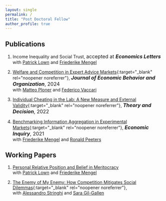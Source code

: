 ```yaml
---
layout: single
permalink: /
title: "Post Doctoral Fellow"
author_profile: true
---
```


## Publications

1. Income Inequality and Social Trust, 
    <span style="font-size:16px;">accepted at ***Economics Letters***</span><br>
    <span style="font-size:14px;">
    with <a href="http://www.patricklown.com" target="_blank" rel="noopener noreferrer">Patrick Lown</a>
   and <a href="https://sites.google.com/site/friederikemengel/home?authuser=0" target="_blank" rel="noopener noreferrer">Friederike Mengel</a>
   </span>


2. [Welfare and Competition in Expert Advice Markets](/files/APV-WelfareCompetition.pdf){:target="_blank" rel="noopener noreferrer"},
    <span style="font-size:16px;">***Journal of Economic Behavior and Organization***, 2024</span><br>
    <span style="font-size:14px;">
      with <a href="https://matteoploner.eco.unitn.it" target="_blank" rel="noopener noreferrer">Matteo Ploner</a>
      and <a href="https://www.fvaccari.com" target="_blank" rel="noopener noreferrer">Federico Vaccari</a>
      <a class="icon-link" href="https://github.com/tazze87/tazze87.github.io/tree/master/files/dataAPV_welfare" target="_blank" rel="noopener noreferrer">
        <i class="fas fa-folder-open" aria-hidden="true"></i>
      </a>
      <a class="icon-link" href="/files/The_Competition_Paradox.mp4" target="_blank" rel="noopener noreferrer">
        <i class="fas fa-play-circle" aria-hidden="true"></i>
      </a>
    </span>


3. [Individual Cheating in the Lab: A New Measure and External Validity](/files/A-CheatingLabvField.pdf){:target="_blank" rel="noopener noreferrer"},
    <span style="font-size:16px;">***Theory and Decision***, 2022</span> 
    <span style="font-size:14px;">
    <a class="icon-link" href="https://github.com/tazze87/tazze87.github.io/tree/master/files/dataAA_cheating" target="_blank" rel="noopener noreferrer">
        <i class="fas fa-folder-open" aria-hidden="true"></i>
      </a>
      <a class="icon-link" href="/files/Cheaters_Is_Honesty_a_Stable_Trait.mp4" target="_blank" rel="noopener noreferrer">
        <i class="fas fa-play-circle" aria-hidden="true"></i>
      </a>


4. [Benchmarking Information Aggregation in Experimental Markets](/files/AMP-InfoAgg.pdf){:target="_blank" rel="noopener noreferrer"},
    <span style="font-size:16px;">***Economic Inquiry***, 2021</span><br>
    <span style="font-size:14px;">
    with <a href="https://sites.google.com/site/friederikemengel/home?authuser=0" target="_blank" rel="noopener noreferrer">Friederike Mengel</a>
    and <a href="https://sites.google.com/site/ronaldpeeters74" target="_blank" rel="noopener noreferrer">Ronald Peeters</a>
    <a class="icon-link" href="https://github.com/tazze87/tazze87.github.io/tree/master/files/dataAMP_infoagg" target="_blank" rel="noopener noreferrer">
        <i class="fas fa-folder-open" aria-hidden="true"></i>
      </a>
      <a class="icon-link" href="/files/Testing__Wisdom_of_Crowd_.mp4" target="_blank" rel="noopener noreferrer">
        <i class="fas fa-play-circle" aria-hidden="true"></i>
      </a>
    </span>


## Working Papers
1. <a href="https://papers.ssrn.com/sol3/papers.cfm?abstract_id=3789067" target="_blank" rel="noopener noreferrer">Personal Relative Position and Belief in Meritocracy</a><br>
    <span style="font-size:14px;">
    with <a href="http://www.patricklown.com" target="_blank" rel="noopener noreferrer">Patrick Lown</a>
   and <a href="https://sites.google.com/site/friederikemengel/home?authuser=0" target="_blank" rel="noopener noreferrer">Friederike Mengel</a>
   &nbsp;
   <a href="https://osf.io/9mhvg" target="_blank" rel="noopener noreferrer"><i class="fas fa-folder-open"></i>
   </a>
   </span>


2. [The Enemy of My Enemy: How Competition Mitigates Social Dilemmas](/files/The_enemy_of_my_enemy.pdf){:target="_blank" rel="noopener noreferrer"},<br>
    <span style="font-size:14px;">
    with <a href="https://sites.google.com/view/alessandrostringhi" target="_blank" rel="noopener noreferrer">Alessandro Stringhi</a>
    and <a href="https://scholar.google.com/citations?user=Rmg1qDgAAAAJ&hl=es" target="_blank" rel="noopener noreferrer">Sara Gil-Gallen</a>
    &nbsp; 
    <a href="https://github.com/tazze87/tazze87.github.io/tree/master/files/dataSGA_enemy" target="_blank" rel="noopener noreferrer"><i class="fas fa-folder-open"></i>
    </a>
    </span>
